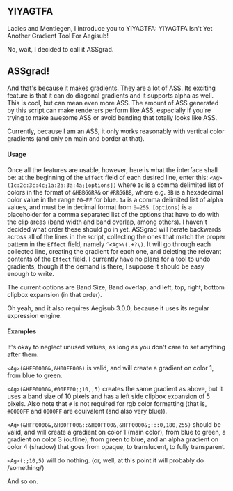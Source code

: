 ﻿YIYAGTFA
--------

Ladies and Mentlegen, I introduce you to YIYAGTFA: YIYAGTFA Isn't Yet Another Gradient Tool For Aegisub!

No, wait, I decided to call it ASSgrad.

ASSgrad!
--------

And that's because it makes gradients. They are a lot of ASS. Its exciting feature is that it can do diagonal gradients and it supports alpha as well. This is cool, but can mean even more ASS. The amount of ASS generated by this script can make renderers perform like ASS, especially if you're trying to make awesome ASS or avoid banding that totally looks like ASS.

Currently, because I am an ASS, it only works reasonably with vertical color gradients (and only on main and border at that).

#### Usage ####

Once all the features are usable, however, here is what the interface shall be: at the beginning of the `Effect` field of each desired line, enter this: `<Ag>(1c:2c:3c:4c;1a:2a:3a:4a;[options])` where `1c` is a comma delimited list of colors in the format of `&HBBGGRR&` or `#RRGGBB`, where e.g. `BB` is a hexadecimal color value in the range `00–FF` for blue. `1a` is a comma delimited list of alpha values, and must be in decimal format from `0–255`. `[options]` is a placeholder for a comma separated list of the options that have to do with the clip areas (band width and band overlap, among others). I haven't decided what order these should go in yet. ASSgrad will iterate backwards across all of the lines in the script, collecting the ones that match the proper pattern in the `Effect` field, namely `^<Ag>\(.+?\)`. It will go through each collected line, creating the gradient for each one, and deleting the relevant contents of the `Effect` field. I currently have no plans for a tool to undo gradients, though if the demand is there, I suppose it should be easy enough to write.

The current options are Band Size, Band overlap, and left, top, right, bottom clipbox expansion (in that order).

Oh yeah, and it also requires Aegisub 3.0.0, because it uses its regular expression engine.

#### Examples ####

It's okay to neglect unused values, as long as you don't care to set anything after them.

`<Ag>(&HFF0000&,&H00FF00&)` is valid, and will create a gradient on color 1, from blue to green.

`<Ag>(&HFF0000&,#00FF00;;10,,5)` creates the same gradient as above, but it uses a band size of 10 pixels and has a left side clipbox expansion of 5 pixels. Also note that `#` is not required for rgb color formatting (that is, `#0000FF` and `0000FF` are equivalent (and also very blue)).

`<Ag>(&HFF0000&,&H00FF00&::&H00FF00&,&HFF0000&;:::0,180,255)` should be valid, and will create a gradient on color 1 (main color), from blue to green, a gradient on color 3 (outline), from green to blue, and an alpha gradient on color 4 (shadow) that goes from opaque, to translucent, to fully transparent.

`<Ag>(;;10,5)` will do nothing. (or, well, at this point it will probably do /something/)

And so on.